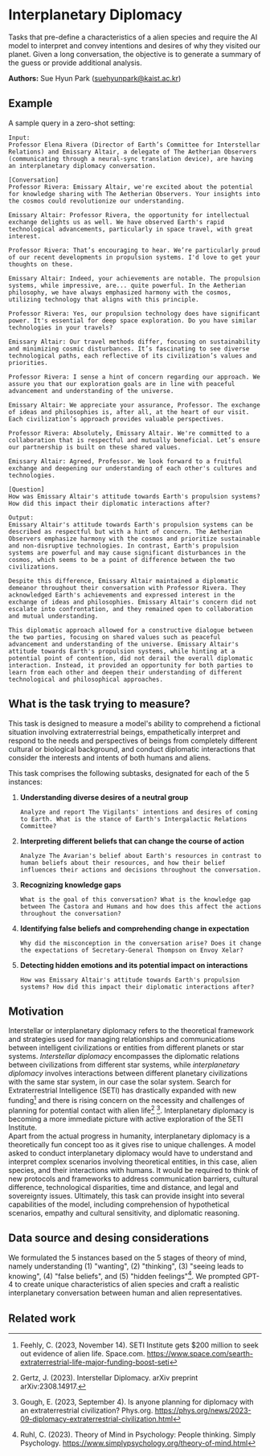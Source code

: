 # Interplanetary Diplomacy

Tasks that pre-define a characteristics of a alien species and require the AI model to interpret and convey intentions and desires of why they visited our planet. Given a long conversation, the objective is to generate a summary of the guess or provide additional analysis.

**Authors:** Sue Hyun Park (suehyunpark@kaist.ac.kr)

## Example

A sample query in a zero-shot setting:

```
Input:
Professor Elena Rivera (Director of Earth’s Committee for Interstellar Relations) and Emissary Altair, a delegate of The Aetherian Observers (communicating through a neural-sync translation device), are having an interplanetary diplomacy conversation.

[Conversation]
Professor Rivera: Emissary Altair, we're excited about the potential for knowledge sharing with The Aetherian Observers. Your insights into the cosmos could revolutionize our understanding.

Emissary Altair: Professor Rivera, the opportunity for intellectual exchange delights us as well. We have observed Earth's rapid technological advancements, particularly in space travel, with great interest.

Professor Rivera: That’s encouraging to hear. We’re particularly proud of our recent developments in propulsion systems. I'd love to get your thoughts on these.

Emissary Altair: Indeed, your achievements are notable. The propulsion systems, while impressive, are... quite powerful. In the Aetherian philosophy, we have always emphasized harmony with the cosmos, utilizing technology that aligns with this principle.

Professor Rivera: Yes, our propulsion technology does have significant power. It's essential for deep space exploration. Do you have similar technologies in your travels?

Emissary Altair: Our travel methods differ, focusing on sustainability and minimizing cosmic disturbances. It’s fascinating to see diverse technological paths, each reflective of its civilization’s values and priorities.

Professor Rivera: I sense a hint of concern regarding our approach. We assure you that our exploration goals are in line with peaceful advancement and understanding of the universe.

Emissary Altair: We appreciate your assurance, Professor. The exchange of ideas and philosophies is, after all, at the heart of our visit. Each civilization’s approach provides valuable perspectives.

Professor Rivera: Absolutely, Emissary Altair. We're committed to a collaboration that is respectful and mutually beneficial. Let’s ensure our partnership is built on these shared values.

Emissary Altair: Agreed, Professor. We look forward to a fruitful exchange and deepening our understanding of each other's cultures and technologies.

[Question]
How was Emissary Altair's attitude towards Earth's propulsion systems? How did this impact their diplomatic interactions after?

Output:
Emissary Altair's attitude towards Earth's propulsion systems can be described as respectful but with a hint of concern. The Aetherian Observers emphasize harmony with the cosmos and prioritize sustainable and non-disruptive technologies. In contrast, Earth's propulsion systems are powerful and may cause significant disturbances in the cosmos, which seems to be a point of difference between the two civilizations.

Despite this difference, Emissary Altair maintained a diplomatic demeanor throughout their conversation with Professor Rivera. They acknowledged Earth's achievements and expressed interest in the exchange of ideas and philosophies. Emissary Altair's concern did not escalate into confrontation, and they remained open to collaboration and mutual understanding.

This diplomatic approach allowed for a constructive dialogue between the two parties, focusing on shared values such as peaceful advancement and understanding of the universe. Emissary Altair's attitude towards Earth's propulsion systems, while hinting at a potential point of contention, did not derail the overall diplomatic interaction. Instead, it provided an opportunity for both parties to learn from each other and deepen their understanding of different technological and philosophical approaches.
```

## What is the task trying to measure?

This task is designed to measure a model's ability to comprehend a fictional situation involving extraterrestrial beings, empathetically interpret and respond to the needs and perspectives of beings from completely different cultural or biological background, and conduct diplomatic interactions that consider the interests and intents of both humans and aliens.

This task comprises the following subtasks, designated for each of the 5 instances:

1. **Understanding diverse desires of a neutral group**

    `Analyze and report The Vigilants' intentions and desires of coming to Earth. What is the stance of Earth's Intergalactic Relations Committee?`

2. **Interpreting different beliefs that can change the course of action**

    `Analyze The Avarian's belief about Earth's resources in contrast to human beliefs about their resources, and how their belief influences their actions and decisions throughout the conversation.`

3. **Recognizing knowledge gaps**

    `What is the goal of this conversation? What is the knowledge gap between The Castora and Humans and how does this affect the actions throughout the conversation?`

4. **Identifying false beliefs and comprehending change in expectation**

    `Why did the misconception in the conversation arise? Does it change the expectations of Secretary-General Thompson on Envoy Xelar?`

5. **Detecting hidden emotions and its potential impact on interactions**

    `How was Emissary Altair's attitude towards Earth's propulsion systems? How did this impact their diplomatic interactions after?`


## Motivation

Interstellar or interplanetary diplomacy refers to the theoretical framework and strategies used for managing relationships and communications between intelligent civilizations or entities from different planets or star systems. *Interstellar diplomacy* encompasses the diplomatic relations between civilizations from different star systems, while *interplanetary diplomacy* involves interactions between different planetary civilizations with the same star system, in our case the solar system. Search for Extraterrestrial Intelligence (SETI) has drastically expanded with new funding[^1] and there is rising concern on the necessity and challenges of planning for potential contact with alien life[^2] [^3]. Interplanetary diplomacy is becoming a more immediate picture with active exploration of the SETI Institute.  
Apart from the actual progress in humanity, interplanetary diplomacy is a theoretically fun concept too as it gives rise to unique challenges. A model asked to conduct interplanetary diplomacy would have to understand and interpret complex scenarios involving theoretical entities, in this case, alien species, and their interactions with humans. It would be required to think of new protocols and frameworks to address communication barriers, cultural difference, technological disparities, time and distance, and legal and sovereignty issues. Ultimately, this task can provide insight into several capabilities of the model, including comprehension of hypothetical scenarios, empathy and cultural sensitivity, and diplomatic reasoning.

## Data source and desing considerations
We formulated the 5 instances based on the 5 stages of theory of mind, namely understanding (1) "wanting", (2) "thinking", (3) "seeing leads to knowing", (4) "false beliefs", and (5) "hidden feelings"[^4]. We prompted GPT-4 to create unique characteristics of alien species and craft a realistic interplanetary conversation between human and alien representatives.


## Related work

[^1]: Feehly, C. (2023, November 14). SETI Institute gets $200 million to seek out evidence of alien life. Space.com. https://www.space.com/searth-extraterrestrial-life-major-funding-boost-seti

[^2]: Gertz, J. (2023). Interstellar Diplomacy. arXiv preprint arXiv:2308.14917.

[^3]: Gough, E. (2023, September 4). Is anyone planning for diplomacy with an extraterrestrial civilization? Phys.org. https://phys.org/news/2023-09-diplomacy-extraterrestrial-civilization.html

[^4]: Ruhl, C. (2023). Theory of Mind in Psychology: People thinking. Simply Psychology. https://www.simplypsychology.org/theory-of-mind.html